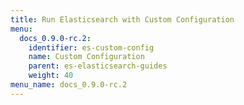 ```yaml
---
title: Run Elasticsearch with Custom Configuration
menu:
  docs_0.9.0-rc.2:
    identifier: es-custom-config
    name: Custom Configuration
    parent: es-elasticsearch-guides
    weight: 40
menu_name: docs_0.9.0-rc.2
---
```


